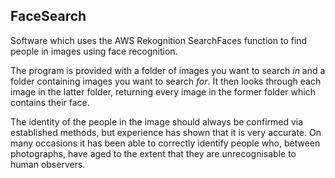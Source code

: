 ## FaceSearch

Software which uses the AWS Rekognition SearchFaces function to find people in images using face recognition.

The program is provided with a folder of images you want to search *in* and a folder containing images you want to search *for*. It then looks through each image in the latter folder, returning every image in the former folder which contains their face.

The identity of the people in the image should always be confirmed via established methods, but experience has shown that it is very accurate. On many occasions it has been able to correctly identify people who, between photographs, have aged to the extent that they are unrecognisable to human observers.
